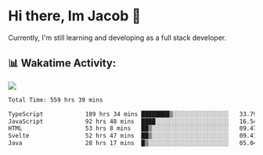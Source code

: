 # Hi there, Im Jacob 👋
Currently, I'm still learning and developing as a full stack developer.

## 📊 Wakatime Activity:

![](https://wakatime.com/share/@bfeff6fe-7f39-433c-bc17-53e716b9a274/c1084c79-5b1a-4658-a9e1-8a8ffabbc873.svg)

<!--START_SECTION:waka-->

```txt
Total Time: 559 hrs 39 mins

TypeScript            189 hrs 34 mins ████████▒░░░░░░░░░░░░░░░░   33.79 %
JavaScript            92 hrs 48 mins  ████░░░░░░░░░░░░░░░░░░░░░   16.54 %
HTML                  53 hrs 8 mins   ██▒░░░░░░░░░░░░░░░░░░░░░░   09.47 %
Svelte                52 hrs 47 mins  ██▒░░░░░░░░░░░░░░░░░░░░░░   09.41 %
Java                  28 hrs 17 mins  █▒░░░░░░░░░░░░░░░░░░░░░░░   05.04 %
```

<!--END_SECTION:waka-->
